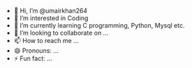 - 👋 Hi, I’m @umairkhan264
- 👀 I’m interested in Coding 
- 🌱 I’m currently learning C programming, Python, Mysql etc.
- 💞️ I’m looking to collaborate on ...
- 📫 How to reach me ...
- 😄 Pronouns: ...
- ⚡ Fun fact: ...

<!---
umairkhan264/umairkhan264 is a ✨ special ✨ repository because its `README.md` (this file) appears on your GitHub profile.
You can click the Preview link to take a look at your changes.
--->
